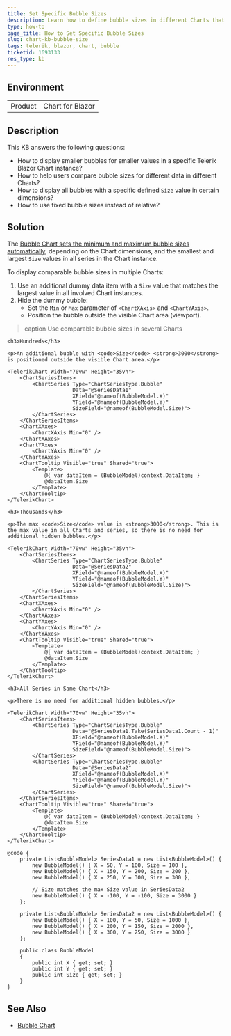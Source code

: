 ```yaml
---
title: Set Specific Bubble Sizes
description: Learn how to define bubble sizes in different Charts that users can compare more easily.
type: how-to
page_title: How to Set Specific Bubble Sizes
slug: chart-kb-bubble-size
tags: telerik, blazor, chart, bubble
ticketid: 1693133
res_type: kb
---
```


## Environment

<table>
    <tbody>
        <tr>
            <td>Product</td>
            <td>Chart for Blazor</td>
        </tr>
    </tbody>
</table>

## Description

This KB answers the following questions:

* How to display smaller bubbles for smaller values in a specific Telerik Blazor Chart instance?
* How to help users compare bubble sizes for different data in different Charts?
* How to display all bubbles with a specific defined `Size` value in certain dimensions?
* How to use fixed bubble sizes instead of relative?

## Solution

The [Bubble Chart sets the minimum and maximum bubble sizes automatically](slug:components/chart/types/bubble#bubble-sizing), depending on the Chart dimensions, and the smallest and largest `Size` values in all series in the Chart instance.

To display comparable bubble sizes in multiple Charts:

1. Use an additional dummy data item with a `Size` value that matches the largest value in all involved Chart instances.
1. Hide the dummy bubble:
    * Set the `Min` or `Max` parameter of `<ChartXAxis>` and `<ChartYAxis>`.
    * Position the bubble outside the visible Chart area (viewport).

>caption Use comparable bubble sizes in several Charts

````RAZOR
<h3>Hundreds</h3>

<p>An additional bubble with <code>Size</code> <strong>3000</strong> is positioned outside the visible Chart area.</p>

<TelerikChart Width="70vw" Height="35vh">
    <ChartSeriesItems>
        <ChartSeries Type="ChartSeriesType.Bubble"
                     Data="@SeriesData1"
                     XField="@nameof(BubbleModel.X)"
                     YField="@nameof(BubbleModel.Y)"
                     SizeField="@nameof(BubbleModel.Size)">
        </ChartSeries>
    </ChartSeriesItems>
    <ChartXAxes>
        <ChartXAxis Min="0" />
    </ChartXAxes>
    <ChartYAxes>
        <ChartYAxis Min="0" />
    </ChartYAxes>
    <ChartTooltip Visible="true" Shared="true">
        <Template>
            @{ var dataItem = (BubbleModel)context.DataItem; }
            @dataItem.Size
        </Template>
    </ChartTooltip>
</TelerikChart>

<h3>Thousands</h3>

<p>The max <code>Size</code> value is <strong>3000</strong>. This is the max value in all Charts and series, so there is no need for additional hidden bubbles.</p>

<TelerikChart Width="70vw" Height="35vh">
    <ChartSeriesItems>
        <ChartSeries Type="ChartSeriesType.Bubble"
                     Data="@SeriesData2"
                     XField="@nameof(BubbleModel.X)"
                     YField="@nameof(BubbleModel.Y)"
                     SizeField="@nameof(BubbleModel.Size)">
        </ChartSeries>
    </ChartSeriesItems>
    <ChartXAxes>
        <ChartXAxis Min="0" />
    </ChartXAxes>
    <ChartYAxes>
        <ChartYAxis Min="0" />
    </ChartYAxes>
    <ChartTooltip Visible="true" Shared="true">
        <Template>
            @{ var dataItem = (BubbleModel)context.DataItem; }
            @dataItem.Size
        </Template>
    </ChartTooltip>
</TelerikChart>

<h3>All Series in Same Chart</h3>

<p>There is no need for additional hidden bubbles.</p>

<TelerikChart Width="70vw" Height="35vh">
    <ChartSeriesItems>
        <ChartSeries Type="ChartSeriesType.Bubble"
                     Data="@SeriesData1.Take(SeriesData1.Count - 1)"
                     XField="@nameof(BubbleModel.X)"
                     YField="@nameof(BubbleModel.Y)"
                     SizeField="@nameof(BubbleModel.Size)">
        </ChartSeries>
        <ChartSeries Type="ChartSeriesType.Bubble"
                     Data="@SeriesData2"
                     XField="@nameof(BubbleModel.X)"
                     YField="@nameof(BubbleModel.Y)"
                     SizeField="@nameof(BubbleModel.Size)">
        </ChartSeries>
    </ChartSeriesItems>
    <ChartTooltip Visible="true" Shared="true">
        <Template>
            @{ var dataItem = (BubbleModel)context.DataItem; }
            @dataItem.Size
        </Template>
    </ChartTooltip>
</TelerikChart>

@code {
    private List<BubbleModel> SeriesData1 = new List<BubbleModel>() {
        new BubbleModel() { X = 50, Y = 100, Size = 100 },
        new BubbleModel() { X = 150, Y = 200, Size = 200 },
        new BubbleModel() { X = 250, Y = 300, Size = 300 },

        // Size matches the max Size value in SeriesData2
        new BubbleModel() { X = -100, Y = -100, Size = 3000 }
    };

    private List<BubbleModel> SeriesData2 = new List<BubbleModel>() {
        new BubbleModel() { X = 100, Y = 50, Size = 1000 },
        new BubbleModel() { X = 200, Y = 150, Size = 2000 },
        new BubbleModel() { X = 300, Y = 250, Size = 3000 }
    };

    public class BubbleModel
    {
        public int X { get; set; }
        public int Y { get; set; }
        public int Size { get; set; }
    }
}
````

## See Also

* [Bubble Chart](slug:components/chart/types/bubble)
